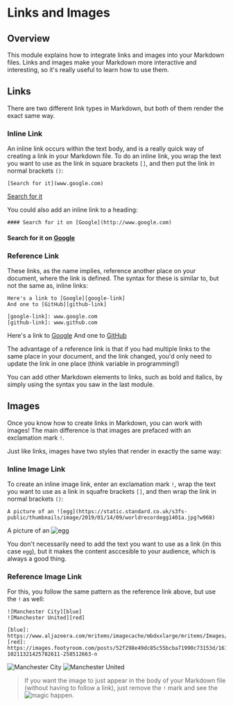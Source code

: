 # Links and Images

## Overview
This module explains how to integrate links and images into your Markdown files. Links and images make your Markdown more interactive and interesting, so it's really useful to learn how to use them.

## Links
There are two different link types in Markdown, but both of them render the exact same way.
### Inline Link
An inline link occurs within the text body, and is a really quick way of creating a link in your Markdown file. To do an inline link, you wrap the text you want to use as the link in square brackets `[]`, and then put the link in normal brackets `()`:
```
[Search for it](www.google.com)
```

[Search for it](www.google.com)

You could also add an inline link to a heading:
```
#### Search for it on [Google](http://www.google.com)
```

#### Search for it on [Google](http://www.google.com)

### Reference Link
These links, as the name implies, reference another place on your document, where the link is defined. The syntax for these is similar to, but not the same as, inline links:
```
Here's a link to [Google][google-link]
And one to [GitHub][github-link]

[google-link]: www.google.com
[github-link]: www.github.com
```

Here's a link to [Google][google-link]
And one to [GitHub][github-link]

[google-link]: www.google.com
[github-link]: www.github.com

The advantage of a reference link is that if you had multiple links to the same place in your document, and the link changed, you'd only need to update the link in one place (think variable in programming!)

You can add other Markdown elements to links, such as bold and italics, by simply using the syntax you saw in the last module.
## Images
Once you know how to create links in Markdown, you can work with images! The main difference is that images are prefaced with an exclamation mark `!`.

Just like links, images have two styles that render in exactly the same way:
### Inline Image Link
To create an inline image link, enter an exclamation mark `!`, wrap the text you want to use as a link in squafre brackets `[]`, and then wrap the link in normal brackets `()`:
```
A picture of an ![egg](https://static.standard.co.uk/s3fs-public/thumbnails/image/2019/01/14/09/worldrecordegg1401a.jpg?w968)
```

A picture of an ![egg](https://static.standard.co.uk/s3fs-public/thumbnails/image/2019/01/14/09/worldrecordegg1401a.jpg?w968)

You don't necessarily need to add the text you want to use as a link (in this case `egg`), but it makes the content asccesible to your audience, which is always a good thing.
### Reference Image Link
For this, you follow the same pattern as the reference link above, but use the `!` as well:
```
![Manchester City][blue]
![Manchester United][red]

[blue]: https://www.aljazeera.com/mritems/imagecache/mbdxxlarge/mritems/Images/2019/5/12/1ded5ce1b11546adb562b21a7fcafb27_18.jpg
[red]: https://images.footyroom.com/posts/52f298e49dc85c55bcba71990c73153d/16111905-10211321425782611-258512663-n
```

![Manchester City][blue]
![Manchester United][red]

[blue]: https://www.aljazeera.com/mritems/imagecache/mbdxxlarge/mritems/Images/2019/5/12/1ded5ce1b11546adb562b21a7fcafb27_18.jpg
[red]: https://images.footyroom.com/posts/52f298e49dc85c55bcba71990c73153d/16111905-10211321425782611-258512663-n

> If you want the image to just appear in the body of your Markdown file (without having to follow a link), just remove the `!` mark and see the ![magic](https://cambridgewords.files.wordpress.com/2017/11/magic-wand.jpg) happen.

